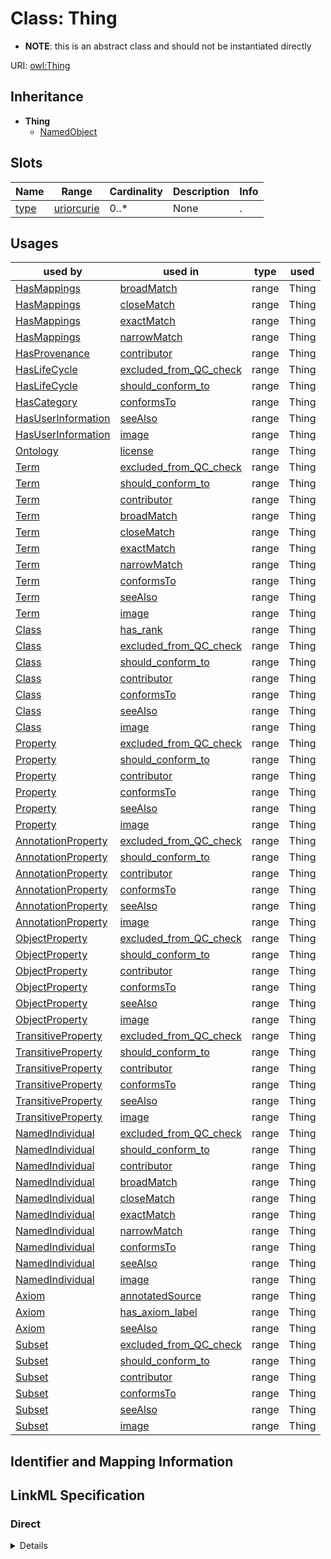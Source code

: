 # Class: Thing


* __NOTE__: this is an abstract class and should not be instantiated directly



URI: [owl:Thing](http://www.w3.org/2002/07/owl#Thing)




## Inheritance

* **Thing**
    * [NamedObject](NamedObject.md)




## Slots

| Name | Range | Cardinality | Description  | Info |
| ---  | --- | --- | --- | --- |
| [type](type.md) | [uriorcurie](uriorcurie.md) | 0..* | None  | . |


## Usages


| used by | used in | type | used |
| ---  | --- | --- | --- |
| [HasMappings](HasMappings.md) | [broadMatch](broadMatch.md) | range | Thing |
| [HasMappings](HasMappings.md) | [closeMatch](closeMatch.md) | range | Thing |
| [HasMappings](HasMappings.md) | [exactMatch](exactMatch.md) | range | Thing |
| [HasMappings](HasMappings.md) | [narrowMatch](narrowMatch.md) | range | Thing |
| [HasProvenance](HasProvenance.md) | [contributor](contributor.md) | range | Thing |
| [HasLifeCycle](HasLifeCycle.md) | [excluded_from_QC_check](excluded_from_QC_check.md) | range | Thing |
| [HasLifeCycle](HasLifeCycle.md) | [should_conform_to](should_conform_to.md) | range | Thing |
| [HasCategory](HasCategory.md) | [conformsTo](conformsTo.md) | range | Thing |
| [HasUserInformation](HasUserInformation.md) | [seeAlso](seeAlso.md) | range | Thing |
| [HasUserInformation](HasUserInformation.md) | [image](image.md) | range | Thing |
| [Ontology](Ontology.md) | [license](license.md) | range | Thing |
| [Term](Term.md) | [excluded_from_QC_check](excluded_from_QC_check.md) | range | Thing |
| [Term](Term.md) | [should_conform_to](should_conform_to.md) | range | Thing |
| [Term](Term.md) | [contributor](contributor.md) | range | Thing |
| [Term](Term.md) | [broadMatch](broadMatch.md) | range | Thing |
| [Term](Term.md) | [closeMatch](closeMatch.md) | range | Thing |
| [Term](Term.md) | [exactMatch](exactMatch.md) | range | Thing |
| [Term](Term.md) | [narrowMatch](narrowMatch.md) | range | Thing |
| [Term](Term.md) | [conformsTo](conformsTo.md) | range | Thing |
| [Term](Term.md) | [seeAlso](seeAlso.md) | range | Thing |
| [Term](Term.md) | [image](image.md) | range | Thing |
| [Class](Class.md) | [has_rank](has_rank.md) | range | Thing |
| [Class](Class.md) | [excluded_from_QC_check](excluded_from_QC_check.md) | range | Thing |
| [Class](Class.md) | [should_conform_to](should_conform_to.md) | range | Thing |
| [Class](Class.md) | [contributor](contributor.md) | range | Thing |
| [Class](Class.md) | [conformsTo](conformsTo.md) | range | Thing |
| [Class](Class.md) | [seeAlso](seeAlso.md) | range | Thing |
| [Class](Class.md) | [image](image.md) | range | Thing |
| [Property](Property.md) | [excluded_from_QC_check](excluded_from_QC_check.md) | range | Thing |
| [Property](Property.md) | [should_conform_to](should_conform_to.md) | range | Thing |
| [Property](Property.md) | [contributor](contributor.md) | range | Thing |
| [Property](Property.md) | [conformsTo](conformsTo.md) | range | Thing |
| [Property](Property.md) | [seeAlso](seeAlso.md) | range | Thing |
| [Property](Property.md) | [image](image.md) | range | Thing |
| [AnnotationProperty](AnnotationProperty.md) | [excluded_from_QC_check](excluded_from_QC_check.md) | range | Thing |
| [AnnotationProperty](AnnotationProperty.md) | [should_conform_to](should_conform_to.md) | range | Thing |
| [AnnotationProperty](AnnotationProperty.md) | [contributor](contributor.md) | range | Thing |
| [AnnotationProperty](AnnotationProperty.md) | [conformsTo](conformsTo.md) | range | Thing |
| [AnnotationProperty](AnnotationProperty.md) | [seeAlso](seeAlso.md) | range | Thing |
| [AnnotationProperty](AnnotationProperty.md) | [image](image.md) | range | Thing |
| [ObjectProperty](ObjectProperty.md) | [excluded_from_QC_check](excluded_from_QC_check.md) | range | Thing |
| [ObjectProperty](ObjectProperty.md) | [should_conform_to](should_conform_to.md) | range | Thing |
| [ObjectProperty](ObjectProperty.md) | [contributor](contributor.md) | range | Thing |
| [ObjectProperty](ObjectProperty.md) | [conformsTo](conformsTo.md) | range | Thing |
| [ObjectProperty](ObjectProperty.md) | [seeAlso](seeAlso.md) | range | Thing |
| [ObjectProperty](ObjectProperty.md) | [image](image.md) | range | Thing |
| [TransitiveProperty](TransitiveProperty.md) | [excluded_from_QC_check](excluded_from_QC_check.md) | range | Thing |
| [TransitiveProperty](TransitiveProperty.md) | [should_conform_to](should_conform_to.md) | range | Thing |
| [TransitiveProperty](TransitiveProperty.md) | [contributor](contributor.md) | range | Thing |
| [TransitiveProperty](TransitiveProperty.md) | [conformsTo](conformsTo.md) | range | Thing |
| [TransitiveProperty](TransitiveProperty.md) | [seeAlso](seeAlso.md) | range | Thing |
| [TransitiveProperty](TransitiveProperty.md) | [image](image.md) | range | Thing |
| [NamedIndividual](NamedIndividual.md) | [excluded_from_QC_check](excluded_from_QC_check.md) | range | Thing |
| [NamedIndividual](NamedIndividual.md) | [should_conform_to](should_conform_to.md) | range | Thing |
| [NamedIndividual](NamedIndividual.md) | [contributor](contributor.md) | range | Thing |
| [NamedIndividual](NamedIndividual.md) | [broadMatch](broadMatch.md) | range | Thing |
| [NamedIndividual](NamedIndividual.md) | [closeMatch](closeMatch.md) | range | Thing |
| [NamedIndividual](NamedIndividual.md) | [exactMatch](exactMatch.md) | range | Thing |
| [NamedIndividual](NamedIndividual.md) | [narrowMatch](narrowMatch.md) | range | Thing |
| [NamedIndividual](NamedIndividual.md) | [conformsTo](conformsTo.md) | range | Thing |
| [NamedIndividual](NamedIndividual.md) | [seeAlso](seeAlso.md) | range | Thing |
| [NamedIndividual](NamedIndividual.md) | [image](image.md) | range | Thing |
| [Axiom](Axiom.md) | [annotatedSource](annotatedSource.md) | range | Thing |
| [Axiom](Axiom.md) | [has_axiom_label](has_axiom_label.md) | range | Thing |
| [Axiom](Axiom.md) | [seeAlso](seeAlso.md) | range | Thing |
| [Subset](Subset.md) | [excluded_from_QC_check](excluded_from_QC_check.md) | range | Thing |
| [Subset](Subset.md) | [should_conform_to](should_conform_to.md) | range | Thing |
| [Subset](Subset.md) | [contributor](contributor.md) | range | Thing |
| [Subset](Subset.md) | [conformsTo](conformsTo.md) | range | Thing |
| [Subset](Subset.md) | [seeAlso](seeAlso.md) | range | Thing |
| [Subset](Subset.md) | [image](image.md) | range | Thing |



## Identifier and Mapping Information









## LinkML Specification

<!-- TODO: investigate https://stackoverflow.com/questions/37606292/how-to-create-tabbed-code-blocks-in-mkdocs-or-sphinx -->

### Direct

<details>
```yaml
name: Thing
from_schema: http://purl.obolibrary.org/obo/omo/schema
abstract: true
slots:
- type
class_uri: owl:Thing

```
</details>

### Induced

<details>
```yaml
name: Thing
from_schema: http://purl.obolibrary.org/obo/omo/schema
abstract: true
attributes:
  type:
    name: type
    from_schema: http://purl.obolibrary.org/obo/omo/schema
    is_a: logical_predicate
    slot_uri: rdf:type
    multivalued: true
    designates_type: true
    alias: type
    owner: Thing
    range: uriorcurie
class_uri: owl:Thing

```
</details>
